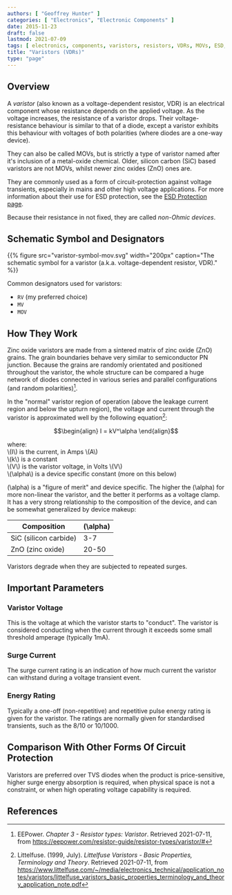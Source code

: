 ```yaml
---
authors: [ "Geoffrey Hunter" ]
categories: [ "Electronics", "Electronic Components" ]
date: 2015-11-23
draft: false
lastmod: 2021-07-09
tags: [ electronics, components, varistors, resistors, VDRs, MOVs, ESD, schematic symbols, surge current, energy rating ]
title: "Varistors (VDRs)"
type: "page"
---
```


## Overview

A _varistor_ (also known as a voltage-dependent resistor, VDR) is an electrical component whose resistance depends on the applied voltage. As the voltage increases, the resistance of a varistor drops. Their voltage-resistance behaviour is similar to that of a diode, except a varistor exhibits this behaviour with voltages of both polarities (where diodes are a one-way device).

They can also be called MOVs, but is strictly a type of varistor named after it's inclusion of a metal-oxide chemical. Older, silicon carbon (SiC) based varistors are not MOVs, whilst newer zinc oxides (ZnO) ones are. 

They are commonly used as a form of circuit-protection against voltage transients, especially in mains and other high voltage applications. For more information about their use for ESD protection, see the [ESD Protection page](/electronics/circuit-design/esd-protection/).

Because their resistance in not fixed, they are called _non-Ohmic devices_.

## Schematic Symbol and Designators

{{% figure src="varistor-symbol-mov.svg" width="200px" caption="The schematic symbol for a varistor (a.k.a. voltage-dependent resistor, VDR)." %}}

Common designators used for varistors:

* `RV` (my preferred choice)
* `MV`
* `MOV`

## How They Work

Zinc oxide varistors are made from a sintered matrix of zinc oxide (ZnO) grains. The grain boundaries behave very similar to semiconductor PN junction. Because the grains are randomly orientated and positioned throughout the varistor, the whole structure can be compared a huge network of diodes connected in various series and parallel configurations (and random polarities)[^bib-eepower].

In the "normal" varistor region of operation (above the leakage current region and below the upturn region), the voltage and current through the varistor is approximated well by the following equation[^bib-lf-theory]:

$$\begin{align}
I = kV^\alpha
\end{align}$$

<p class="centered">
where:<br/>
\(I\) is the current, in Amps \(A\)<br/>
\(k\) is a constant<br/>
\(V\) is the varistor voltage, in Volts \(V\)<br/>
\(\alpha\) is a device specific constant (more on this below)<br/>
</p>

\(\alpha\) is a "figure of merit" and device specific. The higher the \(\alpha\) for more non-linear the varistor, and the better it performs as a voltage clamp. It has a very strong relationship to the composition of the device, and can be somewhat generalized by device makeup:


| Composition | \(\alpha\)
|-------------|---------------
| SiC (silicon carbide) | 3-7
| ZnO (zinc oxide) | 20-50

Varistors degrade when they are subjected to repeated surges.

## Important Parameters

### Varistor Voltage

This is the voltage at which the varistor starts to "conduct". The varistor is considered conducting when the current through it exceeds some small threshold amperage (typically 1mA).

### Surge Current

The surge current rating is an indication of how much current the varistor can withstand during a voltage transient event.

### Energy Rating

Typically a one-off (non-repetitive) and repetitive pulse energy rating is given for the varistor. The ratings are normally given for standardised transients, such as the 8/10 or 10/1000.

## Comparison With Other Forms Of Circuit Protection

Varistors are preferred over TVS diodes when the product is price-sensitive, higher surge energy absorption is required, when physical space is not a constraint, or when high operating voltage capability is required.

## References

[^bib-lf-theory]:  Littelfuse. (1999, July). _Littelfuse Varistors - Basic Properties,
Terminology and Theory_. Retrieved 2021-07-11, from https://www.littelfuse.com/~/media/electronics_technical/application_notes/varistors/littelfuse_varistors_basic_properties_terminology_and_theory_application_note.pdf
[^bib-eepower]:  EEPower. _Chapter 3 - Resistor types: Varistor_. Retrieved 2021-07-11, from https://eepower.com/resistor-guide/resistor-types/varistor/#
